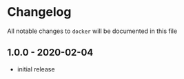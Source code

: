 # Changelog

All notable changes to `docker` will be documented in this file

## 1.0.0 - 2020-02-04

- initial release
